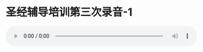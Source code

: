 # 圣经辅导培训第三次录音-1

<audio style="width: 100%;" preload="false" controls controlslist="nodownload"><source src="//file.simai.life/audio/mp3/old/12241.mp3" type="audio/mpeg">Your browser does not support the audio element.</audio>


